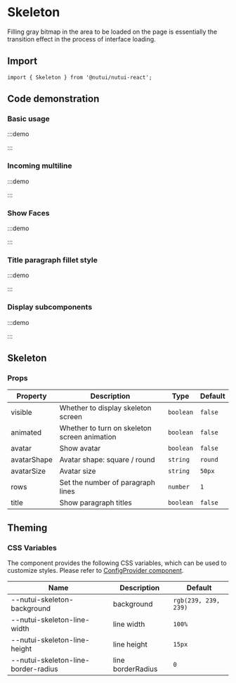 # Skeleton



Filling gray bitmap in the area to be loaded on the page is essentially the transition effect in the process of interface loading.

## Import

```tsx
import { Skeleton } from '@nutui/nutui-react';
```

## Code demonstration

### Basic usage

:::demo

<CodeBlock src='h5/demo1.tsx'></CodeBlock>

:::

### Incoming multiline

:::demo

<CodeBlock src='h5/demo2.tsx'></CodeBlock>

:::

### Show Faces

:::demo

<CodeBlock src='h5/demo3.tsx'></CodeBlock>

:::

### Title paragraph fillet style

:::demo

<CodeBlock src='h5/demo4.tsx'></CodeBlock>

:::

### Display subcomponents

:::demo

<CodeBlock src='h5/demo5.tsx'></CodeBlock>

:::

## Skeleton

### Props

| Property | Description | Type | Default |
| --- | --- | --- | --- |
| visible | Whether to display skeleton screen | `boolean` | `false` |
| animated | Whether to turn on skeleton screen animation | `boolean` | `false` |
| avatar | Show avatar | `boolean` | `false` |
| avatarShape | Avatar shape: square / round | `string` | `round` |
| avatarSize | Avatar size | `string` | `50px` |
| rows | Set the number of paragraph lines | `number` | `1` |
| title | Show paragraph titles | `boolean` | `false` |

## Theming

### CSS Variables

The component provides the following CSS variables, which can be used to customize styles. Please refer to [ConfigProvider component](#/en-US/component/configprovider).

| Name | Description | Default |
| --- | --- | --- |
| \--nutui-skeleton-background | background | `rgb(239, 239, 239)` |
| \--nutui-skeleton-line-width | line width | `100%` |
| \--nutui-skeleton-line-height | line height | `15px` |
| \--nutui-skeleton-line-border-radius | line borderRadius | `0` |